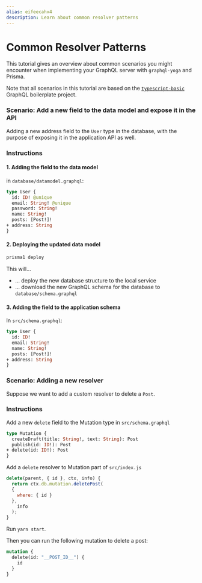 ```yaml
---
alias: eifeecahx4
description: Learn about common resolver patterns
---
```


# Common Resolver Patterns

This tutorial gives an overview about common scenarios you might encounter when implementing your GraphQL server with `graphql-yoga` and Prisma.

Note that all scenarios in this tutorial are based on the [`typescript-basic`](https://github.com/graphql-boilerplates/typescript-graphql-server/tree/master/basic) GraphQL boilerplate project.

### Scenario: Add a new field to the data model and expose it in the API

Adding a new address field to the `User` type in the database, with the purpose of exposing it in the application API as well.

### Instructions

#### 1. Adding the field to the data model

in `database/datamodel.graphql`:

```graphql
type User {
  id: ID! @unique
  email: String! @unique
  password: String!
  name: String!
  posts: [Post!]!
+ address: String
}
```

#### 2. Deploying the updated data model

```sh
prisma1 deploy
```

This will...

* ... deploy the new database structure to the local service
* ... download the new GraphQL schema for the database to `database/schema.graphql`

#### 3. Adding the field to the application schema

In `src/schema.graphql`:

```graphql
type User {
  id: ID!
  email: String!
  name: String!
  posts: [Post!]!
+ address: String
}
```

### Scenario: Adding a new resolver

Suppose we want to add a custom resolver to delete a `Post`.

### Instructions

Add a new `delete` field to the Mutation type in `src/schema.graphql`

```graphql
type Mutation {
  createDraft(title: String!, text: String): Post
  publish(id: ID!): Post
+ delete(id: ID!): Post
}
```

Add a `delete` resolver to Mutation part of `src/index.js`

```js
delete(parent, { id }, ctx, info) {
  return ctx.db.mutation.deletePost(
  {
    where: { id }
  },
    info
  );
}
```

Run `yarn start`.

Then you can run the following mutation to delete a post:

```graphql
mutation {
  delete(id: "__POST_ID__") {
    id
  }
}
```
